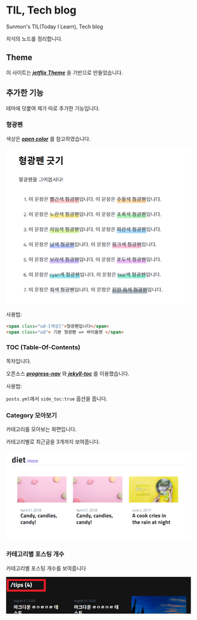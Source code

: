 # TIL, Tech blog

Sunmon's TIL(Today I Learn), Tech blog

지식의 노드를 정리합니다.


## Theme

이 사이트는 ***[jetflix Theme](https://github.com/thiagorossener/jekflix-template)*** 을 기반으로 만들었습니다.
   
  
## 추가한 기능

테마에 덧붙여 제가 따로 추가한 기능입니다.



### 형광펜

색상은 ***[open color](https://yeun.github.io/open-color/)*** 를 참고하였습니다.


![underlines](assets/img/uploads/readme/underlines.png)  
  
사용법:

```html
<span class="ud-[색상]">형광펜입니다</span>
<span class="ud"> 기본 형광펜 => 바이올렛 </span>
```

  
  
### TOC (Table-Of-Contents)

목차입니다. 

오픈소스 ***[progress-nav](https://github.com/hakimel/css/tree/master/progress-nav)*** 와 ***[jekyll-toc](https://github.com/allejo/jekyll-toc)*** 를 이용했습니다.
  
사용법:

`posts.yml`에서 `side_toc:true` 옵션을 줍니다.


### Category 모아보기

카테고리를 모아보는 화면입니다.

카테고리별로 최근글을 3개까지 보여줍니다.

![categories](assets/img/uploads/readme/categories.png)


### 카테고리별 포스팅 개수 

카테고리별 포스팅 개수를 보여줍니다

![category-postings](assets/img/uploads/readme/category-counter.png)  

